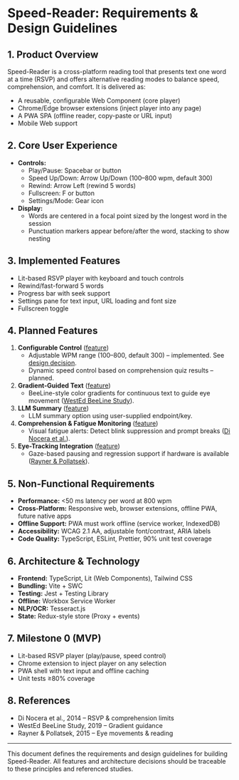 # Speed-Reader: Requirements & Design Guidelines

## 1. Product Overview
Speed-Reader is a cross-platform reading tool that presents text one word at a time (RSVP) and offers alternative reading modes to balance speed, comprehension, and comfort. It is delivered as:
- A reusable, configurable Web Component (core player)
- Chrome/Edge browser extensions (inject player into any page)
- A PWA SPA (offline reader, copy-paste or URL input)
- Mobile Web support

## 2. Core User Experience
- **Controls:**
  - Play/Pause: Spacebar or button
  - Speed Up/Down: Arrow Up/Down (100–800 wpm, default 300)
  - Rewind: Arrow Left (rewind 5 words)
  - Fullscreen: F or button
  - Settings/Mode: Gear icon
- **Display:**
  - Words are centered in a focal point sized by the longest word in the session
  - Punctuation markers appear before/after the word, stacking to show nesting

## 3. Implemented Features
- Lit-based RSVP player with keyboard and touch controls
- Rewind/fast-forward 5 words
- Progress bar with seek support
- Settings pane for text input, URL loading and font size
- Fullscreen toggle

## 4. Planned Features
1. **Configurable Control** ([feature](features/configurable_control.feature))
   - Adjustable WPM range (100–800, default 300) – implemented. See [design decision](design/decisions/0001-wpm-range.md).
   - Dynamic speed control based on comprehension quiz results – planned.
2. **Gradient-Guided Text** ([feature](features/gradient_guided_text.feature))
   - BeeLine-style color gradients for continuous text to guide eye movement ([WestEd BeeLine Study](https://www.rif.org/sites/default/files/documents/2019/10/24/Support_Materials/BeeLineWestEdStudyFinal.pdf)).
3. **LLM Summary** ([feature](features/llm_summary.feature))
   - LLM summary option using user-supplied endpoint/key.
4. **Comprehension & Fatigue Monitoring** ([feature](features/comprehension_fatigue.feature))
   - Visual fatigue alerts: Detect blink suppression and prompt breaks ([Di Nocera et al.](https://www.sciencedirect.com/science/article/pii/S0747563214007663)).
5. **Eye-Tracking Integration** ([feature](features/eye_tracking_integration.feature))
   - Gaze-based pausing and regression support if hardware is available ([Rayner & Pollatsek](https://www.mdpi.com/2226-471X/9/12/360)).

## 5. Non-Functional Requirements
- **Performance:** <50 ms latency per word at 800 wpm
- **Cross-Platform:** Responsive web, browser extensions, offline PWA, future native apps
- **Offline Support:** PWA must work offline (service worker, IndexedDB)
- **Accessibility:** WCAG 2.1 AA, adjustable font/contrast, ARIA labels
- **Code Quality:** TypeScript, ESLint, Prettier, 90% unit test coverage

## 6. Architecture & Technology
- **Frontend:** TypeScript, Lit (Web Components), Tailwind CSS
- **Bundling:** Vite + SWC
- **Testing:** Jest + Testing Library
- **Offline:** Workbox Service Worker
- **NLP/OCR:** Tesseract.js
- **State:** Redux-style store (Proxy + events)

## 7. Milestone 0 (MVP)
- Lit-based RSVP player (play/pause, speed control)
- Chrome extension to inject player on any selection
- PWA shell with text input and offline caching
- Unit tests ≥80% coverage

## 8. References
- Di Nocera et al., 2014 – RSVP & comprehension limits
- WestEd BeeLine Study, 2019 – Gradient guidance
- Rayner & Pollatsek, 2015 – Eye movements & reading

---
This document defines the requirements and design guidelines for building Speed-Reader. All features and architecture decisions should be traceable to these principles and referenced studies.
